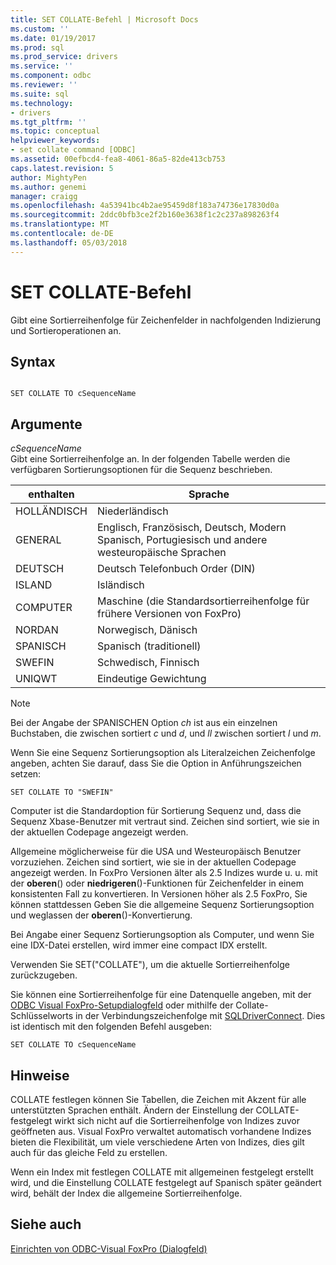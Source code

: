 ```yaml
---
title: SET COLLATE-Befehl | Microsoft Docs
ms.custom: ''
ms.date: 01/19/2017
ms.prod: sql
ms.prod_service: drivers
ms.service: ''
ms.component: odbc
ms.reviewer: ''
ms.suite: sql
ms.technology:
- drivers
ms.tgt_pltfrm: ''
ms.topic: conceptual
helpviewer_keywords:
- set collate command [ODBC]
ms.assetid: 00efbcd4-fea8-4061-86a5-82de413cb753
caps.latest.revision: 5
author: MightyPen
ms.author: genemi
manager: craigg
ms.openlocfilehash: 4a53941bc4b2ae95459d8f183a74736e17830d0a
ms.sourcegitcommit: 2ddc0bfb3ce2f2b160e3638f1c2c237a898263f4
ms.translationtype: MT
ms.contentlocale: de-DE
ms.lasthandoff: 05/03/2018
---
```

# <a name="set-collate-command"></a>SET COLLATE-Befehl
Gibt eine Sortierreihenfolge für Zeichenfelder in nachfolgenden Indizierung und Sortieroperationen an.  
  
## <a name="syntax"></a>Syntax  
  
```  
  
SET COLLATE TO cSequenceName  
```  
  
## <a name="arguments"></a>Argumente  
 *cSequenceName*  
 Gibt eine Sortierreihenfolge an. In der folgenden Tabelle werden die verfügbaren Sortierungsoptionen für die Sequenz beschrieben.  
  
|enthalten|Sprache|  
|-------------|--------------|  
|HOLLÄNDISCH|Niederländisch|  
|GENERAL|Englisch, Französisch, Deutsch, Modern Spanisch, Portugiesisch und andere westeuropäische Sprachen|  
|DEUTSCH|Deutsch Telefonbuch Order (DIN)|  
|ISLAND|Isländisch|  
|COMPUTER|Maschine (die Standardsortierreihenfolge für frühere Versionen von FoxPro)|  
|NORDAN|Norwegisch, Dänisch|  
|SPANISCH|Spanisch (traditionell)|  
|SWEFIN|Schwedisch, Finnisch|  
|UNIQWT|Eindeutige Gewichtung|  
  
> [!NOTE]  
>  Bei der Angabe der SPANISCHEN Option *ch* ist aus ein einzelnen Buchstaben, die zwischen sortiert *c* und *d*, und *ll* zwischen sortiert  *l* und *m*.  
  
 Wenn Sie eine Sequenz Sortierungsoption als Literalzeichen Zeichenfolge angeben, achten Sie darauf, dass Sie die Option in Anführungszeichen setzen:  
  
```  
SET COLLATE TO "SWEFIN"  
```  
  
 Computer ist die Standardoption für Sortierung Sequenz und, dass die Sequenz Xbase-Benutzer mit vertraut sind. Zeichen sind sortiert, wie sie in der aktuellen Codepage angezeigt werden.  
  
 Allgemeine möglicherweise für die USA und Westeuropäisch Benutzer vorzuziehen. Zeichen sind sortiert, wie sie in der aktuellen Codepage angezeigt werden. In FoxPro Versionen älter als 2.5 Indizes wurde u. u. mit der **oberen**() oder **niedrigeren**()-Funktionen für Zeichenfelder in einem konsistenten Fall zu konvertieren. In Versionen höher als 2.5 FoxPro, Sie können stattdessen Geben Sie die allgemeine Sequenz Sortierungsoption und weglassen der **oberen**()-Konvertierung.  
  
 Bei Angabe einer Sequenz Sortierungsoption als Computer, und wenn Sie eine IDX-Datei erstellen, wird immer eine compact IDX erstellt.  
  
 Verwenden Sie SET("COLLATE"), um die aktuelle Sortierreihenfolge zurückzugeben.  
  
 Sie können eine Sortierreihenfolge für eine Datenquelle angeben, mit der [ODBC Visual FoxPro-Setupdialogfeld](../../odbc/microsoft/odbc-visual-foxpro-setup-dialog-box.md) oder mithilfe der Collate-Schlüsselworts in der Verbindungszeichenfolge mit [SQLDriverConnect](../../odbc/microsoft/sqldriverconnect-visual-foxpro-odbc-driver.md). Dies ist identisch mit den folgenden Befehl ausgeben:  
  
```  
SET COLLATE TO cSequenceName  
```  
  
## <a name="remarks"></a>Hinweise  
 COLLATE festlegen können Sie Tabellen, die Zeichen mit Akzent für alle unterstützten Sprachen enthält. Ändern der Einstellung der COLLATE-festgelegt wirkt sich nicht auf die Sortierreihenfolge von Indizes zuvor geöffneten aus. Visual FoxPro verwaltet automatisch vorhandene Indizes bieten die Flexibilität, um viele verschiedene Arten von Indizes, dies gilt auch für das gleiche Feld zu erstellen.  
  
 Wenn ein Index mit festlegen COLLATE mit allgemeinen festgelegt erstellt wird, und die Einstellung COLLATE festgelegt auf Spanisch später geändert wird, behält der Index die allgemeine Sortierreihenfolge.  
  
## <a name="see-also"></a>Siehe auch  
 [Einrichten von ODBC-Visual FoxPro (Dialogfeld)](../../odbc/microsoft/odbc-visual-foxpro-setup-dialog-box.md)
